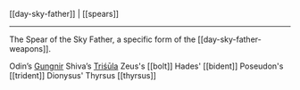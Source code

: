 [[day-sky-father]] | [[spears]]
***
The Spear of the Sky Father, a specific form of the [[day-sky-father-weapons]].

Odin’s [Gungnir](gungnir.md)
Shiva’s [Triśūla](trishula.md)
Zeus's [[bolt]]
Hades' [[bident]]
Poseudon's [[trident]]
Dionysus' Thyrsus [[thyrsus]]
